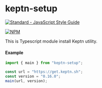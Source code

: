 # keptn-setup

[![Standard - JavaScript Style Guide](https://img.shields.io/badge/code_style-standard-brightgreen.svg)](http://standardjs.com/)

[![NPM](https://nodei.co/npm/keptn-setup.png?downloads=true&downloadRank=true&stars=true)](https://nodei.co/npm/keptn-setup/)

This is Typescript module install Keptn utility.

#### Example

```js
import { main } from "keptn-setup";

const url = "https://get.keptn.sh";
const version = "0.16.0";
main(url, version);
```
